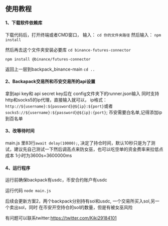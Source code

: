 ## 使用教程

#### 1、下载软件依赖库
下载代码后，打开终端或者CMD窗口，
输入：
`cd 你的文件夹路径`
然后输入：
`npm install`

然后再去这个文件夹安装必要库
`cd binance-futures-connector`

`npm install @binance/futures-connector`

返回上一层到backpack_binance-main
`cd ..`


#### 2、Backapack交易所和币安交易所的api设置
拿到api key和 api secret key后在 config文件夹下的runner.json输入
同时支持http和socks5的ip代理，直接输入就可以，
ip格式：`http://${username}:${password}@${ip}:${port}`或者`socks5://${username}:${password}@${ip}:{port}`;
币安需要白名单,记得添加ip到百名单

#### 3、改等待时间
main.js 里83行`await delay(10000);`, 决定了持仓时间，默认10秒只是为了测试，建议先自己测试一下然后调高点来防女巫，也可以吃空单的资金费率来拉低点成本
1小时为3600s=3600000ms

#### 4、运行程序
运行前确保backpack有usdc，币安合约账户有usdc

运行代码
`node main.js`


后续会更新方案2，两个backpack分别持有sol和usdc, 一个交易所买入sol,另一个卖出sol，同时
在币安开空持仓的sol的数量，但是有被女巫风险

有问题可以联系twitter:https://twitter.com/Kiki29184101
